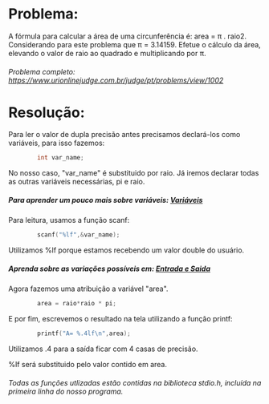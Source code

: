 # Problema:

A fórmula para calcular a área de uma circunferência é: area = π . raio2. Considerando para este problema que π = 3.14159.
Efetue o cálculo da área, elevando o valor de raio ao quadrado e multiplicando por π.

###### Problema completo: https://www.urionlinejudge.com.br/judge/pt/problems/view/1002

# Resolução:

Para ler o valor de dupla precisão antes precisamos declará-los como variáveis, para isso fazemos:
```c
        int var_name;
```
No nosso caso, "var_name" é substituido por raio.
Já iremos declarar todas as outras variáveis necessárias, pi e raio.

##### Para aprender um pouco mais sobre variáveis: [Variáveis](http://linguagemc.com.br/variaveis-em-linguagem-c/)

Para leitura, usamos a função scanf:
```c
        scanf("%lf",&var_name);
```
Utilizamos %lf porque estamos recebendo um valor double do usuário. 

##### Aprenda sobre as variações possíveis em: [Entrada e Saida](http://linguagemc.com.br/operacoes-de-entrada-e-saida-de-dados-em-linguagem-c/)

Agora fazemos uma atribuição a variável "area".
```c
        area = raio*raio * pi;
```
E por fim, escrevemos o resultado na tela utilizando a função printf:
```c
        printf("A= %.4lf\n",area);
```

Utilizamos .4 para a saída ficar com 4 casas de precisão.

%lf será substituido pelo valor contido em area.


###### Todas as funções utlizadas estão contidas na biblioteca stdio.h, incluída na primeira linha do nosso programa.
